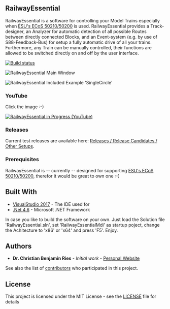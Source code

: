 ## RailwayEssential

RailwayEssential is a software for controlling your Model Trains especially when [ESU's ECoS 50210/50200](http://www.esu.eu/en/products/digital-control/ecos-50210-dcc-system/what-ecos-can-do/) is used. RailwayEssential provides a Track-designer, an Analyzer for automatic detection of all possible Routes between directly connected Blocks, and an Event-system (e.g. by use of S88-Feedback-Bus) for setup a fully automatic drive of all your trains. Furthermore, any Train can be manually controlled, their functions are allowed to be switched directly on and off by the user interface. 

[![Build status](https://ci.appveyor.com/api/projects/status/s9tr0h3ct3fv645q?svg=true)](https://ci.appveyor.com/project/cbries/railwayessential)


![RailwayEssential Main Window](https://raw.githubusercontent.com/cbries/railwayessential/master/Documentation/Website/images/RailwayEssential-main.png)

![RailwayEssential Included Example 'SingleCircle'](https://raw.githubusercontent.com/cbries/railwayessential/master/Documentation/Website/images/RailwayEssential-main2.png)

### YouTube

Click the image :-)

[![RailwayEssential in Progress (YouTube)](https://img.youtube.com/vi/LcHo5y3PwqM/0.jpg)](https://youtu.be/LcHo5y3PwqM)

### Releases

Current test releases are available here: [Releases / Release Candidates / Other Setups](https://github.com/cbries/railwayessential/releases).

### Prerequisites

RailwayEssential is -- currently -- designed for supporting [ESU's ECoS 50210/50200](http://www.esu.eu/en/products/digital-control/ecos-50210-dcc-system/what-ecos-can-do/), therefor it would be great to own one :-)

## Built With

* [VisualStudio 2017](https://www.visualstudio.com/vs/whatsnew/) - The IDE used for
* [.Net 4.6](https://www.microsoft.com/en-us/download/details.aspx?id=53344) - Microsoft .NET Framework

In case you like to build the software on your own. Just load the Solution file 'RailwayEssential.sln', set 'RailwayEssentialMdi' as startup poject, change the Achitecture to 'x86' or 'x64' and press 'F5'. Enjoy.

## Authors

* **Dr. Christian Benjamin Ries** - *Initial work* - [Personal Website](http://www.christianbenjaminries.de)

See also the list of [contributors](https://github.com/cbries/railwayessential/graphs/contributors) who participated in this project.

## License

This project is licensed under the MIT License - see the [LICENSE](https://github.com/cbries/railwayessential/blob/master/LICENSE) file for details
